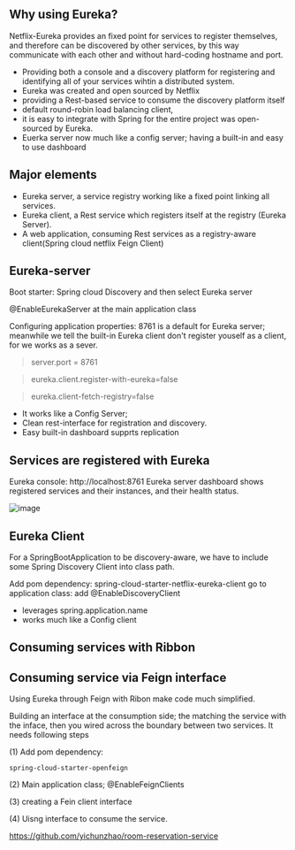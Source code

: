 ## Why using Eureka? 

Netflix-Eureka provides an fixed point for services to register themselves, and therefore can be discovered by other services, by this way communicate with each other and without hard-coding hostname and port. 

* Providing both a console and a discovery platform for registering and identifying all of your services wihtin a distributed system. 
* Eureka was created and open sourced by Netflix
* providing a Rest-based service to consume the discovery platform itself
* default round-robin load balancing client, 
* it is easy to integrate with Spring for the entire project was open-sourced by Eureka.  
* Euerka server now much like a config server; having a built-in and easy to use dashboard

## Major elements

* Eureka server, a service registry working like a fixed point linking all services. 
* Eureka client, a Rest service which registers itself at the registry (Eureka Server). 
* A web application, consuming Rest services as a registry-aware client(Spring cloud netflix Feign Client)

## Eureka-server

Boot starter: Spring cloud Discovery and then select Eureka server

@EnableEurekaServer at the main application class

Configuring application properties:  8761 is a default for Eureka server; meanwhile we tell the built-in Eureka client don't register youself as a client, for we works as a sever.  

>server.port = 8761

>eureka.client.register-with-eureka=false

>eureka.client-fetch-registry=false

* It works like a Config Server; 
* Clean rest-interface for registration and discovery.
* Easy built-in dashboard supprts replication

## Services are registered with Eureka
Eureka console: http://localhost:8761  Eureka server dashboard shows registered services and their instances, and their health status. 

![image](https://user-images.githubusercontent.com/17804600/88575617-75be9800-d044-11ea-890d-862947c8a453.png)


## Eureka Client

For a SpringBootApplication to be discovery-aware, we have to include some Spring Discovery Client into class path.

Add pom dependency: spring-cloud-starter-netflix-eureka-client
go to application class: add @EnableDiscoveryClient

* leverages spring.application.name
* works much like a Config client 


## Consuming services with Ribbon


## Consuming service via Feign interface

Using Eureka through Feign with Ribon make code much simplified. 

Building an interface at the consumption side;  the matching the service with the inface, then you wired across the boundary between two services. It needs following steps

(1) Add pom dependency: 
````
spring-cloud-starter-openfeign
````

(2) Main application class; @EnableFeignClients

(3) creating a Fein client interface

(4) Uisng interface to consume the service. 


https://github.com/yichunzhao/room-reservation-service


